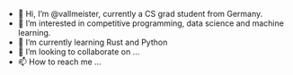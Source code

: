 - 👋 Hi, I’m @vallmeister, currently a CS grad student from Germany.
- 👀 I’m interested in competitive programming, data science and machine learning.
- 🌱 I’m currently learning Rust and Python
- 💞️ I’m looking to collaborate on ...
- 📫 How to reach me ...

<!---
vallmeister/vallmeister is a ✨ special ✨ repository because its `README.md` (this file) appears on your GitHub profile.
You can click the Preview link to take a look at your changes.
--->
